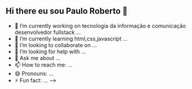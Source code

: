 ## Hi there eu sou Paulo Roberto 👋
 
- 🔭 I’m currently working on tecnologia da informação e 
 comunicação desenvolvedor fullstack ...
- 🌱 I’m currently learning html,css,javascript ...
- 👯 I’m looking to collaborate on ...
- 🤔 I’m looking for help with ...
- 💬 Ask me about ...
- 📫 How to reach me: ...
- 😄 Pronouns: ...
- ⚡ Fun fact: ...
-->
  
